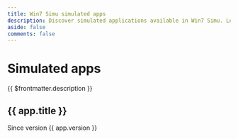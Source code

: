 ```yaml
---
title: Win7 Simu simulated apps
description: Discover simulated applications available in Win7 Simu. Learn more about each app, history, and supported features.
aside: false
comments: false
---
```


<h1 :class="$style.title">
    Simulated apps
</h1>

<div :class="$style.caption">
    {{ $frontmatter.description }}
</div>

<script setup lang="ts">
import { data as apps } from '@/.content/simulated-apps.data';
import { getAppImage, transformImage } from '@utils/images';

const transform = (image: string) => transformImage(getAppImage(image), { width: 500, quality: 100 });
</script>

<div :class="$style['app-list']">
    <div v-for="app in apps" :class="$style['app-item']">
        <div :class="$style['app-image']">
            <img :src="transform(app.slug)" :alt="app.title" />
        </div>
        <div :class="$style['app-info']">
            <h2>{{ app.title }}</h2>
            <p>Since version {{ app.version }}</p>
        </div>
        <a :href="'/win7simu/simulated/' + app.slug" :aria-label="'View details: ' + app.title" />
    </div>
</div>

<style module>
.title {
    text-align: center;
    margin-bottom: 1rem;
}

.caption {
    margin: auto;
    text-align: center;
    max-width: 500px;
    width: 100%;
    margin-bottom: 3rem;
}

.app-list {
    display: grid;
    grid-template-columns: repeat(auto-fill, minmax(280px, 1fr));
    grid-gap: 2.5rem 1.5rem;
}

.app-item {
    position: relative;
}

.app-info {
    text-align: right;
    position: absolute;
    bottom: 0;
    padding: 1rem;
    width: 100%;
    height: 50%;
    display: flex;
    flex-direction: column;
    justify-content: flex-end;
    color: var(--vp-c-white);
}

.app-info::after {
    content: '';
    position: absolute;
    inset: 0;
    background: linear-gradient(to top, rgba(0, 0, 0, 1), transparent);
    opacity: 0.4;
    transition: 0.3s;
    z-index: 0;
}

.app-info h2 {
    border: 0;
    margin: 0;
    padding: 0;
    font-size: 1.25rem;
    text-shadow: 0 0 0.25rem rgba(0, 0, 0, 0.5);
    transform: translateY(1.5rem);
    transition: 0.4s;
    z-index: 1;
}

.app-info p {
    margin: 0;
    font-size: 0.875rem;
    line-height: 1.5rem;
    opacity: 0;
    transform: translateY(0.5rem);
    transition: 0.5s;
    z-index: 1;
}

.app-item:hover .app-image {
    filter: blur(2px);
}

.app-item:hover .app-info::after {
    opacity: 0.7;
}

.app-item:hover .app-info h2 {
    transform: translateY(0);
}

.app-item:hover .app-info p {
    opacity: 1;
    transform: translateY(0);
}

.app-item a {
    position: absolute;
    inset: 0;
    z-index: 2;
}

.app-image {
    height: 250px;
    overflow: hidden;
    position: relative;
    transition: filter 0.3s;
}

.app-image img {
    width: 100%;
    height: 100%;
    object-fit: cover;
    object-position: top left;
    position: relative;
}

@media (min-width: 640px) {
    .app-image {
        height: 200px;
    }
}
</style>
